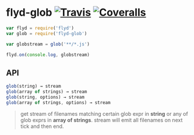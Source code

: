 # flyd-glob [![Travis](https://img.shields.io/travis/StreetStrider/flyd-glob.svg?style=flat-square)](https://travis-ci.org/StreetStrider/flyd-glob) [![Coveralls](https://img.shields.io/coveralls/StreetStrider/flyd-glob.svg?style=flat-square)](https://coveralls.io/github/StreetStrider/flyd-glob)

```js
var flyd = require('flyd')
var glob = require('flyd-glob')

var globstream = glob('**/*.js')

flyd.on(console.log, globstream)
```

## API
```js
glob(string) → stream
glob(array of strings) → stream
glob(string, options) → stream
glob(array of strings, options) → stream
```
> get stream of filenames matching certain glob expr in **string** or any
of glob exprs in **array of strings**. stream will emit all filenames on next tick and then end.
